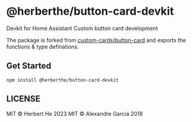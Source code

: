 # @herberthe/button-card-devkit

Devkit for Home Assistant Custom button card development

The package is forked from [custom-cards/button-card](https://github.com/custom-cards/button-card) and exports the functions & type definations.

## Get Started

```shell
npm install @herberthe/button-card-devkit
```

## LICENSE

MIT &copy; Herbert He 2023
MIT &copy; Alexandre Garcia 2018
